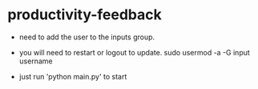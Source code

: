 # productivity-feedback

- need to add the user to the inputs group.
- you will need to restart or logout to update.
sudo usermod -a -G input username

- just run 'python main.py' to start
